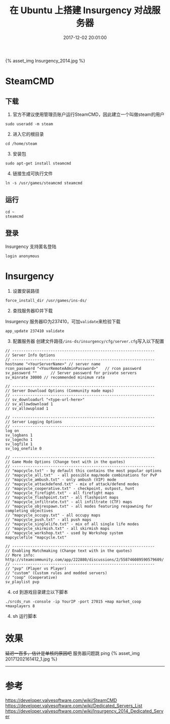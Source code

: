 ﻿---
title: 在 Ubuntu 上搭建 Insurgency 对战服务器
date: 2017-12-02 20:01:00
categories: Game
tags:
	- Steam
	- Ubuntu
	- Insurgency
---

{% asset_img Insurgency_2014.jpg %}

<!-- more -->

# SteamCMD

## 下载
1. 官方不建议使用管理员账户运行SteamCMD，因此建立一个叫做steam的用户
```
sudo useradd -m steam
```

2. 进入它的根目录
```
cd /home/steam
```

3. 安装包
```
sudo apt-get install steamcmd
```

4. 链接生成可执行文件
```
ln -s /usr/games/steamcmd steamcmd
```

## 运行
```
cd ~
steamcmd
```

## 登录
Insurgency 支持匿名登陆
```
login anonymous
```

# Insurgency

1. 设置安装路径

```text
force_install_dir /usr/games/ins-ds/
```

2. 查找服务器ID并下载

Insurgency 服务器ID为237410，可加`validate`来检验下载
```
app_update 237410 validate
```

3. 配置服务器
创建文件路径`/ins-ds/insurgency/cfg/server.cfg`写入以下配置
```
// ---------------------------------------------------------------
// Server Info Options
// ---------------------------------------------------------------
hostname "<YourServerName>"	// server name
rcon_password "<YourRemoteAdminPassword>"	// rcon password
sv_password ""		// Server password for private servers
sv_minrate 30000 // recommended minimum rate

// ---------------------------------------------------------------
// Server Download Options (Community made maps) 
// ---------------------------------------------------------------
// sv_downloadurl "<type-url-here>"
// sv_allowdownload 1
// sv_allowupload 1

// ---------------------------------------------------------------
// Server Logging Options
// ---------------------------------------------------------------
log on
sv_logbans 1
sv_logecho 1
sv_logfile 1
sv_log_onefile 0

// ---------------------------------------------------------------
// Game Mode Options (Change text with in the quotes)
// ---------------------------------------------------------------
// "mapcycle.txt" - by default this contains the most popular options
// "mapcycle_all.txt"  - all possible map/mode combinations for PvP
// "mapcycle_ambush.txt" - only ambush (VIP) mode
// "mapcycle_attackdefend.txt" - mix of attack/defend modes
// "mapcycle_cooperative.txt" - checkpoint, outpost, hunt
// "mapcycle_firefight.txt" - all firefight maps
// "mapcycle_flashpoint.txt" - all flashpoint maps
// "mapcycle_infiltrate.txt" - all infiltrate (CTF) maps
// "mapcycle_objrespawn.txt" - all modes featuring respawning for completing objectives
// "mapcycle_occupy.txt" - all occupy maps
// "mapcycle_push.txt" - all push maps
// "mapcycle_singlelife.txt" - mix of all single life modes
// "mapcycle_skirmish.txt" - all skirmish maps
// "mapcycle_workshop.txt" - used by Workshop system
mapcyclefile "mapcycle.txt"

// ---------------------------------------------------------------
// Enabling Matchmaking (Change text with in the quotes)
// More info: http://steamcommunity.com/app/222880/discussions/2/558746089590579609/
// ---------------------------------------------------------------
// "pvp" (Player vs Player)
// "custom" (Custom rules and modded servers)
// "coop" (Cooperative)
sv_playlist pvp
```

4. cd 到游戏目录建立以下脚本

```
./srcds_run -console -ip YourIP -port 27015 +map market_coop +maxplayers 8
```

4. sh 运行脚本

# 效果

<del>延迟一百多，估计是单核的原因吧</del>
服务器问题跳 ping
{% asset_img 20171202161412_1.jpg %}

---
# 参考

https://developer.valvesoftware.com/wiki/SteamCMD
https://developer.valvesoftware.com/wiki/Dedicated_Servers_List
https://developer.valvesoftware.com/wiki/Insurgency_2014_Dedicated_Server